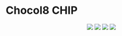 # Chocol8 CHIP

<p align="center">
<a href="https://travis-ci.com/faruh100/Chocol8-CHIP"><img src="https://travis-ci.com/faruh100/Chocol8-CHIP.svg?branch=master"></a>
  <a href="https://openjdk.java.net/projects/jdk8/"><img src="https://img.shields.io/badge/java-8-blue.svg"></a>
  <a href="https://openjdk.java.net/projects/jdk/11/"><img src="https://img.shields.io/badge/java-11-blue.svg"></a>
<a href="https://github.com/hhu-bsinfo/observatory/blob/master/LICENSE"><img src="https://img.shields.io/badge/license-GPLv3-orange.svg"></a>
</p>